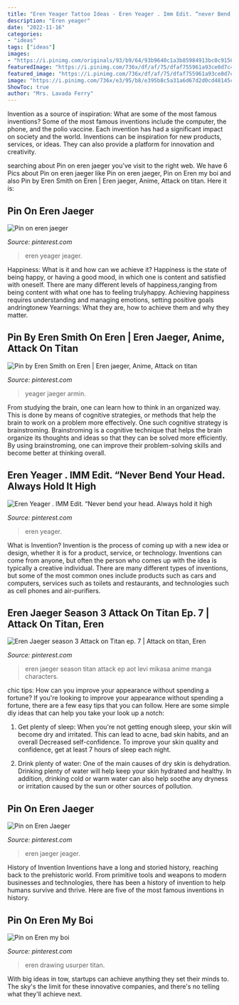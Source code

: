 ```yaml
---
title: "Eren Yeager Tattoo Ideas - Eren Yeager . Imm Edit. “never Bend Your Head. Always Hold It High"
description: "Eren yeager"
date: "2022-11-16"
categories:
- "ideas"
tags: ["ideas"]
images:
- "https://i.pinimg.com/originals/93/b9/64/93b9640c1a3b85984913bc0c9156d1ee.png"
featuredImage: "https://i.pinimg.com/736x/df/af/75/dfaf755961a93ce0d7c45648b56acaa0.jpg"
featured_image: "https://i.pinimg.com/736x/df/af/75/dfaf755961a93ce0d7c45648b56acaa0.jpg"
image: "https://i.pinimg.com/736x/e3/95/b8/e395b8c5a31a6d67d2d0cd48145ca56f.jpg"
ShowToc: true
author: "Mrs. Lavada Ferry"
---
```



Invention as a source of inspiration: What are some of the most famous inventions?
Some of the most famous inventions include the computer, the phone, and the polio vaccine. Each invention has had a significant impact on society and the world. Inventions can be inspiration for new products, services, or ideas. They can also provide a platform for innovation and creativity.

	

		
searching about Pin on eren jaeger you've visit to the right web. We have 6 Pics about Pin on eren jaeger like Pin on eren jaeger, Pin on Eren my boi and also Pin by Eren Smith on Eren | Eren jaeger, Anime, Attack on titan. Here it is:
		
    
## Pin On Eren Jaeger

<img loading=lazy src="https://i.pinimg.com/736x/df/af/75/dfaf755961a93ce0d7c45648b56acaa0.jpg" onerror="this.onerror=null;this.src='https://tse4.mm.bing.net/th?id=OIP.LC8EwIX4Yl5ZQAmvZTb3rAAAAA&amp;pid=15.1';" alt="Pin on eren jaeger">

_Source: pinterest.com_

>eren yeager jeager. 

	

Happiness: What is it and how can we achieve it?
Happiness is the state of being happy, or having a good mood, in which one is content and satisfied with oneself. There are many different levels of happiness,ranging from being content with what one has to feeling trulyhappy. Achieving happiness requires understanding and managing emotions, setting positive goals andringtonew Yearnings: What they are, how to achieve them and why they matter.

    
## Pin By Eren Smith On Eren | Eren Jaeger, Anime, Attack On Titan

<img loading=lazy src="https://i.pinimg.com/736x/a5/f1/73/a5f1736decd8190028f48d3fad6efe58.jpg" onerror="this.onerror=null;this.src='https://tse2.mm.bing.net/th?id=OIP.6WtFfu00tOqvewiFnfa7iwHaEK&amp;pid=15.1';" alt="Pin by Eren Smith on Eren | Eren jaeger, Anime, Attack on titan">

_Source: pinterest.com_

>yeager jaeger armin. 

	

From studying the brain, one can learn how to think in an organized way. This is done by means of cognitive strategies, or methods that help the brain to work on a problem more effectively. One such cognitive strategy is brainstroming. Brainstroming is a cognitive technique that helps the brain organize its thoughts and ideas so that they can be solved more efficiently. By using brainstroming, one can improve their problem-solving skills and become better at thinking overall.

    
## Eren Yeager . IMM Edit. “Never Bend Your Head. Always Hold It High

<img loading=lazy src="https://i.pinimg.com/736x/c2/f7/47/c2f747374875ebf8ef4a9ccc29d0e8f4.jpg" onerror="this.onerror=null;this.src='https://tse1.mm.bing.net/th?id=OIP.psvnNeHccvq6xZGAcCv4IAHaK_&amp;pid=15.1';" alt="Eren Yeager . IMM Edit. “Never bend your head. Always hold it high">

_Source: pinterest.com_

>eren yeager. 

	

What is Invention?
Invention is the process of coming up with a new idea or design, whether it is for a product, service, or technology. Inventions can come from anyone, but often the person who comes up with the idea is typically a creative individual. There are many different types of inventions, but some of the most common ones include products such as cars and computers, services such as toilets and restaurants, and technologies such as cell phones and air-purifiers.

    
## Eren Jaeger Season 3 Attack On Titan Ep. 7 | Attack On Titan, Eren

<img loading=lazy src="https://i.pinimg.com/originals/93/b9/64/93b9640c1a3b85984913bc0c9156d1ee.png" onerror="this.onerror=null;this.src='https://tse1.mm.bing.net/th?id=OIP.Q8iz9l9L_F-e96SOCEsLLQHaEK&amp;pid=15.1';" alt="Eren Jaeger season 3 Attack on Titan ep. 7 | Attack on titan, Eren">

_Source: pinterest.com_

>eren jaeger season titan attack ep aot levi mikasa anime manga characters. 

	

chic tips: How can you improve your appearance without spending a fortune?
If you're looking to improve your appearance without spending a fortune, there are a few easy tips that you can follow. Here are some simple diy ideas that can help you take your look up a notch:
1. Get plenty of sleep: When you're not getting enough sleep, your skin will become dry and irritated. This can lead to acne, bad skin habits, and an overall Decreased self-confidence. To improve your skin quality and confidence, get at least 7 hours of sleep each night.

2. Drink plenty of water: One of the main causes of dry skin is dehydration. Drinking plenty of water will help keep your skin hydrated and healthy. In addition, drinking cold or warm water can also help soothe any dryness or irritation caused by the sun or other sources of pollution.


    
## Pin On Eren Jaeger

<img loading=lazy src="https://i.pinimg.com/736x/e3/95/b8/e395b8c5a31a6d67d2d0cd48145ca56f.jpg" onerror="this.onerror=null;this.src='https://tse3.mm.bing.net/th?id=OIP.qcKddHEU-CREoftHfg7ABQHaKP&amp;pid=15.1';" alt="Pin on Eren Jaeger">

_Source: pinterest.com_

>eren jaeger jeager. 

	

History of Invention
Inventions have a long and storied history, reaching back to the prehistoric world. From primitive tools and weapons to modern businesses and technologies, there has been a history of invention to help humans survive and thrive. Here are five of the most famous inventions in history.

    
## Pin On Eren My Boi

<img loading=lazy src="https://i.pinimg.com/736x/7d/8b/ba/7d8bbaccfcae4acff7d49649936d1cef.jpg" onerror="this.onerror=null;this.src='https://tse1.mm.bing.net/th?id=OIP.hKUwUyuNzk_2d-B0VTKr-QHaJ3&amp;pid=15.1';" alt="Pin on Eren my boi">

_Source: pinterest.com_

>eren drawing usurper titan. 

	

With big ideas in tow, startups can achieve anything they set their minds to. The sky's the limit for these innovative companies, and there's no telling what they'll achieve next.


